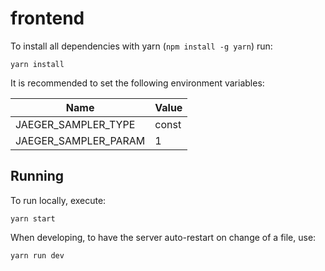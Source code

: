 # frontend

To install all dependencies with yarn (`npm install -g yarn`) run:

```
yarn install
```

It is recommended to set the following environment variables:

|         Name         | Value |
|----------------------|-------|
| JAEGER_SAMPLER_TYPE  | const |
| JAEGER_SAMPLER_PARAM | 1     |

## Running

To run locally, execute:

```
yarn start
```

When developing, to have the server auto-restart on change of a file, use:

```
yarn run dev
```
